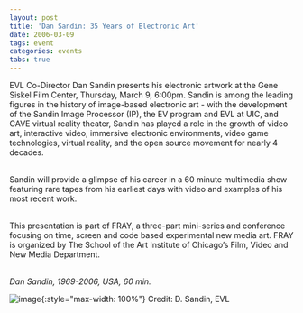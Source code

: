 ```yaml
---
layout: post
title: 'Dan Sandin: 35 Years of Electronic Art'
date: 2006-03-09
tags: event
categories: events
tabs: true
---
```


EVL Co-Director Dan Sandin presents his electronic artwork at the Gene Siskel Film Center, Thursday, March 9, 6:00pm. Sandin is among the leading figures in the history of image-based electronic art - with the development of the Sandin Image Processor (IP), the EV program and EVL at UIC, and CAVE virtual reality theater, Sandin has played a role in the growth of video art, interactive video, immersive electronic environments, video game technologies, virtual reality, and the open source movement for nearly 4 decades.<br><br>

Sandin will provide a glimpse of his career in a 60 minute multimedia show featuring rare tapes from his earliest days with video and examples of his most recent work.<br><br>

This presentation is part of FRAY, a three-part mini-series and conference focusing on time, screen and code based experimental new media art. FRAY is organized by The School of the Art Institute of Chicago&rsquo;s Film, Video and New Media Department.<br><br>

<em>Dan Sandin, 1969-2006, USA, 60 min.</em>

![image](https://www.evl.uic.edu/output/originals/cate_2006-03-09.jpg-srcw.jpg){:style="max-width: 100%"}
Credit: D. Sandin, EVL

